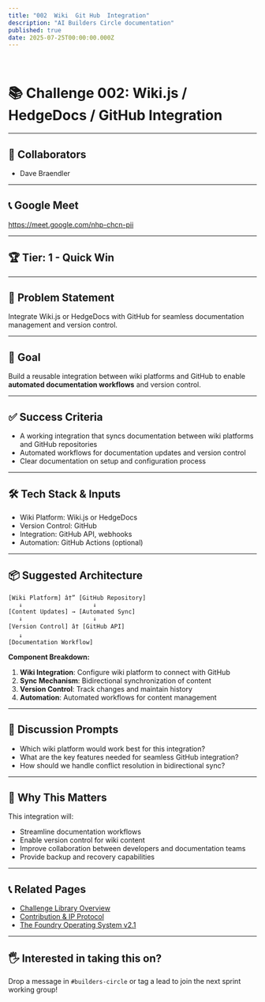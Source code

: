 ```yaml
---
title: "002  Wiki  Git Hub  Integration"
description: "AI Builders Circle documentation"
published: true
date: 2025-07-25T00:00:00.000Z
---
```


﻿
# 📚 Challenge 002: Wiki.js / HedgeDocs / GitHub Integration

---

## 👥 Collaborators

- Dave Braendler

---

## 📞 Google Meet

https://meet.google.com/nhp-chcn-pii

---

## 🏆 Tier: 1 - Quick Win

---

## 🧠 Problem Statement

Integrate Wiki.js or HedgeDocs with GitHub for seamless documentation management and version control.

---

## 🎯 Goal

Build a reusable integration between wiki platforms and GitHub to enable **automated documentation workflows** and version control.

---

## ✅ Success Criteria

- A working integration that syncs documentation between wiki platforms and GitHub repositories
- Automated workflows for documentation updates and version control
- Clear documentation on setup and configuration process

---

## 🛠️ Tech Stack & Inputs

- Wiki Platform: Wiki.js or HedgeDocs
- Version Control: GitHub
- Integration: GitHub API, webhooks
- Automation: GitHub Actions (optional)

---

## 📦 Suggested Architecture

```plaintext
[Wiki Platform] â†” [GitHub Repository]
   ↓                    ↓
[Content Updates] → [Automated Sync]
   ↓                    ↓
[Version Control] â† [GitHub API]
   ↓
[Documentation Workflow]
```

**Component Breakdown:**

1. **Wiki Integration**: Configure wiki platform to connect with GitHub
2. **Sync Mechanism**: Bidirectional synchronization of content
3. **Version Control**: Track changes and maintain history
4. **Automation**: Automated workflows for content management

---

## 💬 Discussion Prompts

- Which wiki platform would work best for this integration?
- What are the key features needed for seamless GitHub integration?
- How should we handle conflict resolution in bidirectional sync?

---

## 🧠 Why This Matters

This integration will:
- Streamline documentation workflows
- Enable version control for wiki content
- Improve collaboration between developers and documentation teams
- Provide backup and recovery capabilities

---

## 📞 Related Pages

- [Challenge Library Overview](./challenge-library)
- [Contribution & IP Protocol](./contribution-ip)
- [The Foundry Operating System v2.1](./foundry-os)

---

## 🖐️ Interested in taking this on?

Drop a message in `#builders-circle` or tag a lead to join the next sprint working group!






